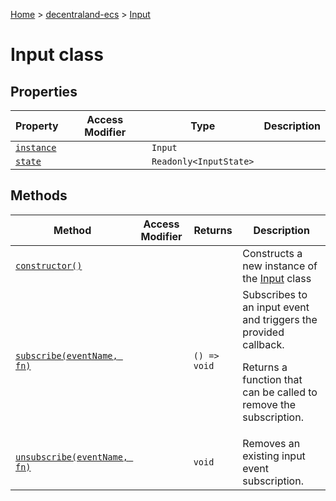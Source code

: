 [Home](./index) &gt; [decentraland-ecs](./decentraland-ecs.md) &gt; [Input](./decentraland-ecs.input.md)

# Input class

## Properties

|  Property | Access Modifier | Type | Description |
|  --- | --- | --- | --- |
|  [`instance`](./decentraland-ecs.input.instance.md) |  | `Input` |  |
|  [`state`](./decentraland-ecs.input.state.md) |  | `Readonly<InputState>` |  |

## Methods

|  Method | Access Modifier | Returns | Description |
|  --- | --- | --- | --- |
|  [`constructor()`](./decentraland-ecs.input.constructor.md) |  |  | Constructs a new instance of the [Input](./decentraland-ecs.input.md) class |
|  [`subscribe(eventName, fn)`](./decentraland-ecs.input.subscribe.md) |  | `() => void` | Subscribes to an input event and triggers the provided callback.<p/>Returns a function that can be called to remove the subscription. |
|  [`unsubscribe(eventName, fn)`](./decentraland-ecs.input.unsubscribe.md) |  | `void` | Removes an existing input event subscription. |

